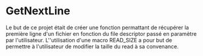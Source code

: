 # GetNextLine
Le but de ce projet était de créer une fonction permattant de récupérer la première ligne d'un fichier en fonction du file descriptor passé en paramètre par l'utilisateur. L''utilisation d'une macro READ_SIZE a pour but de permettre à l'utilisateur de modifier la taille du read à sa convenance.
